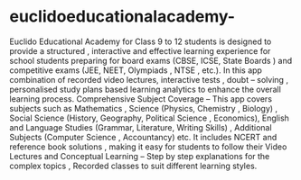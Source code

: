 # euclidoeducationalacademy-

Euclido Educational Academy for Class 9 to 12 students is designed to provide a structured , interactive and effective learning experience for school students preparing for board exams (CBSE, ICSE, State Boards ) and competitive exams (JEE, NEET, Olympiads , NTSE , etc.). In this app combination of recorded video lectures, interactive tests , doubt – solving , personalised study plans based learning analytics to enhance the overall learning process.
Comprehensive Subject Coverage – This app covers subjects such as Mathematics , Science (Physics, Chemistry , Biology) , Social Science (History, Geography, Political Science , Economics), English and Language Studies (Grammar, Literature, Writing Skills) , Additional Subjects (Computer Science , Accountancy) etc.
It includes NCERT  and reference book solutions , making it easy for students to follow their 
Video Lectures and Conceptual Learning – Step by step explanations for the complex topics , Recorded classes to suit different learning styles.

